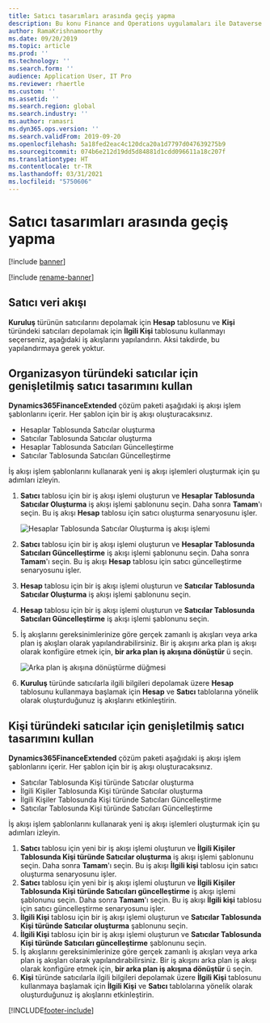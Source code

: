 ```yaml
---
title: Satıcı tasarımları arasında geçiş yapma
description: Bu konu Finance and Operations uygulamaları ile Dataverse arasında satıcı verisi tümleştirmesi arasında geçiş yapmayı açıklar.
author: RamaKrishnamoorthy
ms.date: 09/20/2019
ms.topic: article
ms.prod: ''
ms.technology: ''
ms.search.form: ''
audience: Application User, IT Pro
ms.reviewer: rhaertle
ms.custom: ''
ms.assetid: ''
ms.search.region: global
ms.search.industry: ''
ms.author: ramasri
ms.dyn365.ops.version: ''
ms.search.validFrom: 2019-09-20
ms.openlocfilehash: 5a18fed2eac4c120dca20a1d7797d047639275b9
ms.sourcegitcommit: 074b6e212d19dd5d84881d1cdd096611a18c207f
ms.translationtype: HT
ms.contentlocale: tr-TR
ms.lasthandoff: 03/31/2021
ms.locfileid: "5750606"
---
```

# <a name="switch-between-vendor-designs"></a>Satıcı tasarımları arasında geçiş yapma

[!include [banner](../../includes/banner.md)]

[!include [rename-banner](~/includes/cc-data-platform-banner.md)]



## <a name="vendor-data-flow"></a>Satıcı veri akışı 

**Kuruluş** türünün satıcılarını depolamak için **Hesap** tablosunu ve **Kişi** türündeki satıcıları depolamak için **İlgili Kişi** tablosunu kullanmayı seçerseniz, aşağıdaki iş akışlarını yapılandırın. Aksi takdirde, bu yapılandırmaya gerek yoktur.

## <a name="use-the-extended-vendor-design-for-vendors-of-the-organization-type"></a>Organizasyon türündeki satıcılar için genişletilmiş satıcı tasarımını kullan

**Dynamics365FinanceExtended** çözüm paketi aşağıdaki iş akışı işlem şablonlarını içerir. Her şablon için bir iş akışı oluşturacaksınız.

+ Hesaplar Tablosunda Satıcılar oluşturma
+ Satıcılar Tablosunda Satıcılar oluşturma
+ Hesaplar Tablosunda Satıcıları Güncelleştirme
+ Satıcılar Tablosunda Satıcıları Güncelleştirme

İş akışı işlem şablonlarını kullanarak yeni iş akışı işlemleri oluşturmak için şu adımları izleyin.

1. **Satıcı** tablosu için bir iş akışı işlemi oluşturun ve **Hesaplar Tablosunda Satıcılar Oluşturma** iş akışı işlemi şablonunu seçin. Daha sonra **Tamam**'ı seçin. Bu iş akışı **Hesap** tablosu için satıcı oluşturma senaryosunu işler.

    ![Hesaplar Tablosunda Satıcılar Oluşturma iş akışı işlemi](media/create_process.png)

2. **Satıcı** tablosu için bir iş akışı işlemi oluşturun ve **Hesaplar Tablosunda Satıcıları Güncelleştirme** iş akışı işlemi şablonunu seçin. Daha sonra **Tamam**'ı seçin. Bu iş akışı **Hesap** tablosu için satıcı güncelleştirme senaryosunu işler.
3. **Hesap** tablosu için bir iş akışı işlemi oluşturun ve **Satıcılar Tablosunda Satıcılar Oluşturma** iş akışı işlemi şablonunu seçin.
4. **Hesap** tablosu için bir iş akışı işlemi oluşturun ve **Satıcılar Tablosunda Satıcıları Güncelleştirme** iş akışı işlemi şablonunu seçin.
5. İş akışlarını gereksinimlerinize göre gerçek zamanlı iş akışları veya arka plan iş akışları olarak yapılandırabilirsiniz. Bir iş akışını arka plan iş akışı olarak konfigüre etmek için, **bir arka plan iş akışına dönüştür** ü seçin.

    ![Arka plan iş akışına dönüştürme düğmesi](media/background_workflow.png)

6. **Kuruluş** türünde satıcılarla ilgili bilgileri depolamak üzere **Hesap** tablosunu kullanmaya başlamak için **Hesap** ve **Satıcı** tablolarına yönelik olarak oluşturduğunuz iş akışlarını etkinleştirin.

## <a name="use-the-extended-vendor-design-for-vendors-of-the-person-type"></a>Kişi türündeki satıcılar için genişletilmiş satıcı tasarımını kullan

**Dynamics365FinanceExtended** çözüm paketi aşağıdaki iş akışı işlem şablonlarını içerir. Her şablon için bir iş akışı oluşturacaksınız.

+ Satıcılar Tablosunda Kişi türünde Satıcılar oluşturma
+ İlgili Kişiler Tablosunda Kişi türünde Satıcılar oluşturma
+ İlgili Kişiler Tablosunda Kişi türünde Satıcıları Güncelleştirme
+ Satıcılar Tablosunda Kişi türünde Satıcıları Güncelleştirme

İş akışı işlem şablonlarını kullanarak yeni iş akışı işlemleri oluşturmak için şu adımları izleyin.

1. **Satıcı** tablosu için yeni bir iş akışı işlemi oluşturun ve **İlgili Kişiler Tablosunda Kişi türünde Satıcılar oluşturma** iş akışı işlemi şablonunu seçin. Daha sonra **Tamam**'ı seçin. Bu iş akışı **İlgili kişi** tablosu için satıcı oluşturma senaryosunu işler.
2. **Satıcı** tablosu için yeni bir iş akışı işlemi oluşturun ve **İlgili Kişiler Tablosunda Kişi türünde Satıcıları güncelleştirme** iş akışı işlemi şablonunu seçin. Daha sonra **Tamam**'ı seçin. Bu iş akışı **İlgili kişi** tablosu için satıcı güncelleştirme senaryosunu işler.
3. **İlgili Kişi** tablosu için bir iş akışı işlemi oluşturun ve **Satıcılar Tablosunda Kişi türünde Satıcılar oluşturma** şablonunu seçin.
4. **İlgili Kişi** tablosu için bir iş akışı işlemi oluşturun ve **Satıcılar Tablosunda Kişi türünde Satıcıları güncelleştirme** şablonunu seçin.
5. İş akışlarını gereksinimlerinize göre gerçek zamanlı iş akışları veya arka plan iş akışları olarak yapılandırabilirsiniz. Bir iş akışını arka plan iş akışı olarak konfigüre etmek için, **bir arka plan iş akışına dönüştür** ü seçin.
6. **Kişi** türünde satıcılarla ilgili bilgileri depolamak üzere **İlgili Kişi** tablosunu kullanmaya başlamak için **İlgili Kişi** ve **Satıcı** tablolarına yönelik olarak oluşturduğunuz iş akışlarını etkinleştirin.


[!INCLUDE[footer-include](../../../../includes/footer-banner.md)]